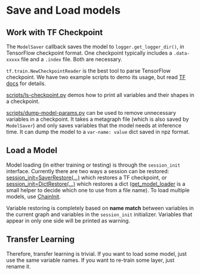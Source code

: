 
# Save and Load models

## Work with TF Checkpoint

The `ModelSaver` callback saves the model to `logger.get_logger_dir()`,
in TensorFlow checkpoint format.
One checkpoint typically includes a `.data-xxxxx` file and a `.index` file.
Both are necessary.

`tf.train.NewCheckpointReader` is the best tool to parse TensorFlow checkpoint.
We have two example scripts to demo its usage, but read [TF docs](https://www.tensorflow.org/api_docs/python/tf/train/NewCheckpointReader) for details.

[scripts/ls-checkpoint.py](../scripts/ls-checkpoint.py)
demos how to print all variables and their shapes in a checkpoint.

[scripts/dump-model-params.py](../scripts/dump-model-params.py) can be used to remove unnecessary variables in a checkpoint.
It takes a metagraph file (which is also saved by `ModelSaver`) and only saves variables that the model needs at inference time.
It can dump the model to a `var-name: value` dict saved in npz format.

## Load a Model

Model loading (in either training or testing) is through the `session_init` interface.
Currently there are two ways a session can be restored:
[session_init=SaverRestore(...)](../modules/tfutils.html#tensorpack.tfutils.sessinit.SaverRestore)
which restores a TF checkpoint,
or [session_init=DictRestore(...)](../modules/tfutils.html#tensorpack.tfutils.sessinit.DictRestore) which restores a dict
([get_model_loader](../modules/tfutils.html#tensorpack.tfutils.sessinit.get_model_loader)
is a small helper to decide which one to use from a file name).
To load multiple models, use [ChainInit](../modules/tfutils.html#tensorpack.tfutils.sessinit.ChainInit).


Variable restoring is completely based on __name match__ between
variables in the current graph and variables in the `session_init` initializer.
Variables that appear in only one side will be printed as warning.

## Transfer Learning
Therefore, transfer learning is trivial.
If you want to load some model, just use the same variable names.
If you want to re-train some layer, just rename it.
